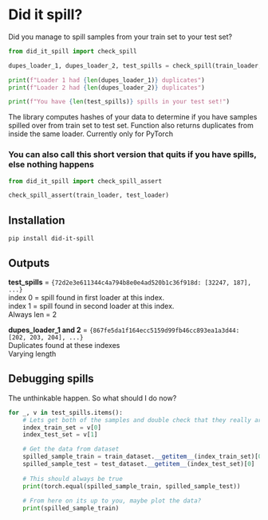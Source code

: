 # Did it spill?
Did you manage to spill samples from your train set to your test set?  


```python
from did_it_spill import check_spill

dupes_loader_1, dupes_loader_2, test_spills = check_spill(train_loader, test_loader)

print(f"Loader 1 had {len(dupes_loader_1)} duplicates")
print(f"Loader 2 had {len(dupes_loader_2)} duplicates")

print(f"You have {len(test_spills)} spills in your test set!")
```
The library computes hashes of your data to determine if you have samples spilled over from train set to test set. Function also returns duplicates
 from inside the same loader.
Currently only for PyTorch  
### You can also call this short version that quits if you have spills, else nothing happens
```python
from did_it_spill import check_spill_assert

check_spill_assert(train_loader, test_loader)
```

## Installation
```
pip install did-it-spill
```
## Outputs
**test_spills** = ```{72d2e3e611344c4a794b8e0e4ad520b1c36f918d: [32247, 187], ...}```  
index 0 = spill found in first loader at this index.  
index 1 = spill found in second loader at this index.  
Always len = 2

**dupes_loader_1 and 2** = ```{867fe5da1f164ecc5159d99fb46cc893ea1a3d44: [202, 203, 204], ...}```  
Duplicates found at these indexes  
Varying length

## Debugging spills
The unthinkable happen. So what should I do now?
```python
for _, v in test_spills.items():
    # Lets get both of the samples and double check that they really are the same
    index_train_set = v[0]
    index_test_set = v[1]

    # Get the data from dataset
    spilled_sample_train = train_dataset.__getitem__(index_train_set)[0]
    spilled_sample_test = test_dataset.__getitem__(index_test_set)[0]
    
    # This should always be true
    print(torch.equal(spilled_sample_train, spilled_sample_test))
    
    # From here on its up to you, maybe plot the data?
    print(spilled_sample_train)
```